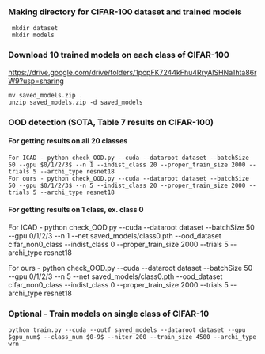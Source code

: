 ### Making directory for CIFAR-100 dataset and trained models
     mkdir dataset
     mkdir models

### Download 10 trained models on each class of CIFAR-100
https://drive.google.com/drive/folders/1pcpFK7244kFhu4RryAlSHNa1hta86rW9?usp=sharing
    
    mv saved_models.zip .
    unzip saved_models.zip -d saved_models

### OOD detection (SOTA, Table 7 results on CIFAR-100)
#### For getting results on all 20 classes
    For ICAD - python check_OOD.py --cuda --dataroot dataset --batchSize 50 --gpu $0/1/2/3$ --n 1 --indist_class 20 --proper_train_size 2000 --trials 5 --archi_type resnet18
    For ours - python check_OOD.py --cuda --dataroot dataset --batchSize 50 --gpu $0/1/2/3$ --n 5 --indist_class 20 --proper_train_size 2000 --trials 5 --archi_type resnet18
#### For getting results on 1 class, ex. class 0
   For ICAD - python check_OOD.py --cuda --dataroot dataset --batchSize 50 --gpu $0/1/2/3$ --n 1 --net saved_models/class0.pth --ood_dataset cifar_non0_class  --indist_class 0 --proper_train_size 2000 --trials 5 --archi_type resnet18
   
   For ours - python check_OOD.py --cuda --dataroot dataset --batchSize 50 --gpu $0/1/2/3$ --n 5 --net saved_models/class0.pth --ood_dataset cifar_non0_class  --indist_class 0 --proper_train_size 2000 --trials 5 --archi_type resnet18
   
### Optional - Train models on single class of CIFAR-10
    python train.py --cuda --outf saved_models --dataroot dataset --gpu $gpu_num$ --class_num $0-9$ --niter 200 --train_size 4500 --archi_type wrn
 
